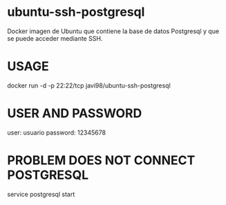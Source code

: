 # ubuntu-ssh-postgresql
Docker imagen de Ubuntu que contiene la base de datos Postgresql y que se puede acceder mediante SSH.

# USAGE
docker run -d -p 22:22/tcp javi98/ubuntu-ssh-postgresql

# USER AND PASSWORD
user:     usuario
password: 12345678

# PROBLEM DOES NOT CONNECT POSTGRESQL
service postgresql start
